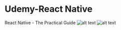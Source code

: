 # Udemy-React Native
React Native - The Practical Guide
![alt text](https://github.com/TeodorDimitrov89/Udemy-ReactNative/tree/02.react-native-basics/RNCourse/assets/screens/goal-app.png?raw=true)
![alt text](https://github.com/TeodorDimitrov89/Udemy-ReactNative/tree/02.react-native-basics/RNCourse/assets/screens/add-goal-app.png?raw=true)